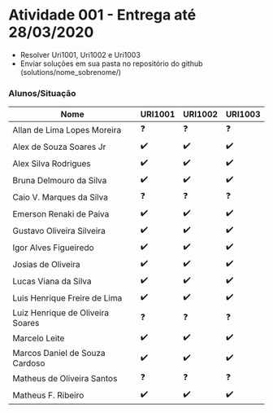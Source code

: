 # Atividade 001 - Entrega até 28/03/2020

- Resolver Uri1001, Uri1002 e Uri1003
- Enviar soluções em sua pasta no repositório do github (solutions/nome_sobrenome/)

### Alunos/Situação

| Nome  | URI1001 | URI1002  | URI1003 |
| ------------- | ------------- | ------------- | ------------- |
| Allan de Lima Lopes Moreira | :question: | :question: | :question: |
| Alex de Souza Soares Jr | :heavy_check_mark: | :heavy_check_mark: | :heavy_check_mark: |
| Alex Silva Rodrigues | :heavy_check_mark: | :heavy_check_mark: | :heavy_check_mark: |
| Bruna Delmouro da Silva | :heavy_check_mark: | :heavy_check_mark: | :heavy_check_mark: |
| Caio V. Marques da Silva | :question: | :question: | :question: |
| Emerson Renaki de Paiva | :heavy_check_mark: | :heavy_check_mark: | :heavy_check_mark: |
| Gustavo Oliveira Silveira | :heavy_check_mark: | :heavy_check_mark: | :heavy_check_mark: |
| Igor Alves Figueiredo | :heavy_check_mark: | :heavy_check_mark: | :heavy_check_mark: |
| Josias de Oliveira | :heavy_check_mark: | :heavy_check_mark: | :heavy_check_mark: |
| Lucas Viana da Silva | :heavy_check_mark: | :heavy_check_mark: | :heavy_check_mark: |
| Luis Henrique Freire de Lima | :heavy_check_mark: | :heavy_check_mark: | :heavy_check_mark: |
| Luiz Henrique de Oliveira Soares | :question: | :question: | :question: |
| Marcelo Leite | :heavy_check_mark: | :heavy_check_mark: | :heavy_check_mark: |
| Marcos Daniel de Souza Cardoso | :heavy_check_mark: | :heavy_check_mark: | :heavy_check_mark: |
| Matheus de Oliveira Santos | :question: | :question: | :question: |
| Matheus F. Ribeiro | :heavy_check_mark: | :heavy_check_mark: | :heavy_check_mark: |
